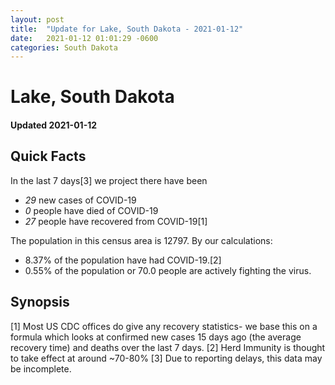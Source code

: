 ```yaml
---
layout: post
title:  "Update for Lake, South Dakota - 2021-01-12"
date:   2021-01-12 01:01:29 -0600
categories: South Dakota
---
```


# Lake, South Dakota
#### Updated 2021-01-12

## Quick Facts

In the last 7 days[3] we project there have been
- *29* new cases of COVID-19
- *0* people have died of COVID-19
- *27* people have recovered from COVID-19[1]

The population in this census area is 12797. By our calculations:
- 8.37% of the population have had COVID-19.[2]
- 0.55% of the population or 70.0 people are actively fighting the virus.

## Synopsis




[1] Most US CDC offices do give any recovery statistics- we base this on a formula which looks at confirmed new cases
15 days ago (the average recovery time) and deaths over the last 7 days.
[2] Herd Immunity is thought to take effect at around ~70-80%
[3] Due to reporting delays, this data may be incomplete. 
    